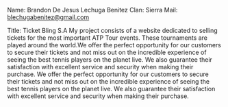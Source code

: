 Name: Brandon De Jesus Lechuga Benitez
Clan: Sierra
Mail: blechugabenitez@gmail.com

Title: Ticket Bling S.A
My project consists of a website dedicated to selling tickets for the most important ATP Tour events. These tournaments are played around the world.We offer the perfect opportunity for our customers to secure their tickets and not miss out on the incredible experience of seeing the best tennis players on the planet live. We also guarantee their satisfaction with excellent service and security when making their purchase.
We offer the perfect opportunity for our customers to secure their tickets and not miss out on the incredible experience of seeing the best tennis players on the planet live. We also guarantee their satisfaction with excellent service and security when making their purchase.